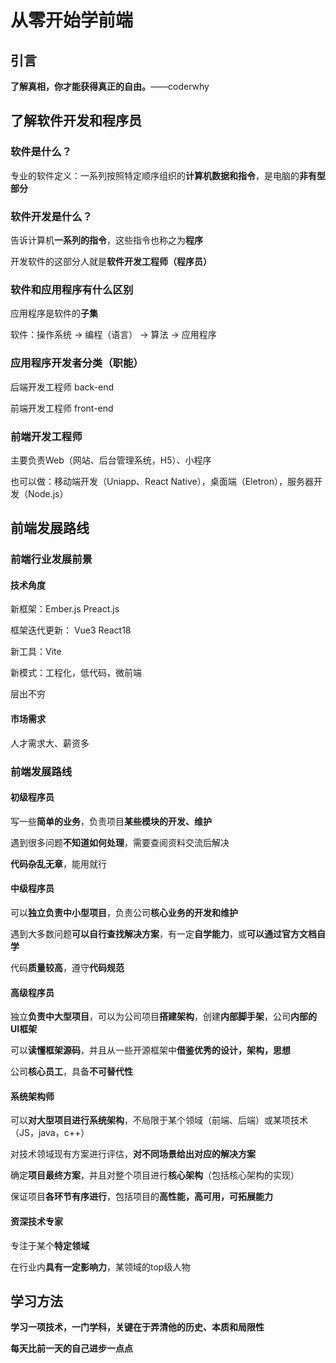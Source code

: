 # 从零开始学前端

## 引言

**了解真相，你才能获得真正的自由。**——coderwhy



## 了解软件开发和程序员

### 软件是什么？

专业的软件定义：一系列按照特定顺序组织的**计算机数据和指令**，是电脑的**非有型部分**



### 软件开发是什么？

告诉计算机**一系列的指令**，这些指令也称之为**程序**

开发软件的这部分人就是**软件开发工程师（程序员）**



### 软件和应用程序有什么区别

应用程序是软件的**子集**

软件：操作系统 -> 编程（语言） -> 算法 -> 应用程序



### 应用程序开发者分类（职能）

后端开发工程师 back-end

前端开发工程师 front-end



### 前端开发工程师

主要负责Web（网站、后台管理系统，H5）、小程序

也可以做：移动端开发（Uniapp、React Native），桌面端（Eletron），服务器开发（Node.js）



## 前端发展路线

### 前端行业发展前景

#### 技术角度

新框架：Ember.js Preact.js 

框架迭代更新： Vue3 React18

新工具：Vite

新模式：工程化，低代码，微前端

层出不穷



#### 市场需求

人才需求大、薪资多



### 前端发展路线

#### 初级程序员

写一些**简单的业务**，负责项目**某些模块的开发、维护**

遇到很多问题**不知道如何处理**，需要查阅资料交流后解决

**代码杂乱无章**，能用就行



#### 中级程序员

可以**独立负责中小型项目**，负责公司**核心业务的开发和维护**

遇到大多数问题**可以自行查找解决方案**，有一定**自学能力**，或**可以通过官方文档自学**

代码**质量较高**，遵守**代码规范**



#### 高级程序员

独立**负责中大型项目**，可以为公司项目**搭建架构**，创建**内部脚手架**，公司**内部的UI框架**

可以**读懂框架源码**，并且从一些开源框架中**借鉴优秀的设计，架构，思想**

公司**核心员工**，具备**不可替代性**



#### 系统架构师

可以**对大型项目进行系统架构**，不局限于某个领域（前端、后端）或某项技术（JS，java，c++）

对技术领域现有方案进行评估，**对不同场景给出对应的解决方案**

确定**项目最终方案**，并且对整个项目进行**核心架构**（包括核心架构的实现）

保证项目**各环节有序进行**，包括项目的**高性能，高可用，可拓展能力**



#### 资深技术专家

专注于某个**特定领域**

在行业内**具有一定影响力**，某领域的top级人物



## 学习方法



**学习一项技术，一门学科，关键在于弄清他的历史、本质和局限性**

**每天比前一天的自己进步一点点**



